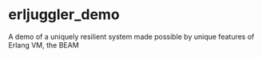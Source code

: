 # erljuggler_demo
A demo of a uniquely resilient system made possible by unique features of Erlang VM, the BEAM
